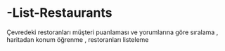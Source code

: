 # -List-Restaurants
Çevredeki restoranları müşteri puanlaması ve yorumlarına göre sıralama , haritadan konum öğrenme , restoranları listeleme
